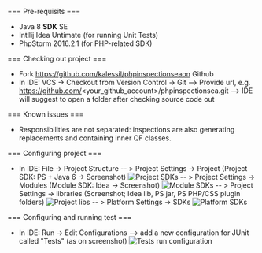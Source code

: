 === Pre-requisits ===

- Java 8 **SDK** SE
- Intllij Idea Untimate (for running Unit Tests)
- PhpStorm 2016.2.1 (for PHP-related SDK)

=== Checking out project ===

- Fork https://github.com/kalessil/phpinspectionseaon Github
- In IDE: VCS -> Checkout from Version Control -> Git
--> Provide url, e.g. https://github.com/<your_github_account>/phpinspectionsea.git
--> IDE will suggest to open a folder after checking source code out

=== Known issues ===

- Responsibilities are not separated: inspections are also generating replacements and containing inner QF classes.

=== Configuring project ===

- In IDE: File -> Project Structure
-- > Project Settings -> Project (Project SDK: PS + Java 6 -> Screenshot)
![Project SDKs](https://-/images/-.png)
-- > Project Settings -> Modules (Module SDK: Idea -> Screenshot)
![Module SDKs](https://-/images/-.png)
-- > Project Settings -> libraries (Screenshot; Idea lib, PS jar, PS PHP/CSS plugin folders)
![Project libs](https://-/images/-.png)
-- > Platform Settings -> SDKs
![Platform SDKs](https://-/images/-.png)

=== Configuring and running test ===

- In IDE: Run -> Edit Configurations
--> add a new configuration for JUnit called "Tests" (as on screenshot)
![Tests run configuration](https://-/images/-.png)